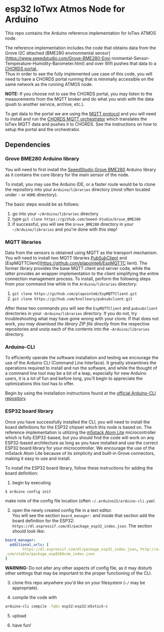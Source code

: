 # esp32 IoTwx Atmos Node for Arduino
This repo contains the Arduino reference implementation
for IoTwx ATMOS node.

The reference implementation includes the code that
obtains data from the Grove I2C attached [BME280 environmental sensor](https://www.seeedstudio.com/Grove-BME280-Envi
ronmental-Sensor-Temperature-Humidity-Barometer.html)
and over Wifi pushes that data to a [CHORDS portal ](https://www.earthcube.org/group/chords).  
Thus in order to see the fully implemented use case of this
code, you will need to have a CHORDS portal running that
is minimally accessible on the same network as the
running ATMOS node.  

**NOTE:** If you choose not to use the CHORDS portal, you may
listen to the measurements from the MQTT broker and do what
you wish with the data (push to another service, archive, etc.).

To get data to the portal we are using the [MQTT protocol]()
and you will need to install and run the [CHORDS MQTT orchestrator](https://github.com/iotwx/chords-mqtt-orchestrator)
which translates the IoTwx MQTT data and pushes it to CHORDS.
See the instructions on how to setup the portal and the orchestrator.

## Dependencies

### Grove BME280 Arduino library
You will need to first install the [SeeedStudio Grove BME280](https://github.com/Seeed-Studio/Grove_BME280)
Arduino library as it contains the core library for the
main sensor of the node.

To install, you may use the Arduino IDE, or a faster
route would be to clone the repository into
your `Arduino/libraries` directory (most often located
under `~` or `HOME` directory).

The basic steps would be as follows:

1. go into your `~/Arduino/libraries` directory
2. type `git clone https://github.com/Seeed-Studio/Grove_BME280`
3. if successful, you will see the `Grove_BME280` directory in your `~/Arduino/libraries` and you're done with this
step!

### MQTT libraries
Data from the sensors is obtained using MQTT as the transport
mechanism.  You will need to install two MQTT libraries
[PubSubClient](https://github.com/knolleary/pubsubclient) and [EspMQTTClient](https://github.com/plapointe6/EspMQTTC
lient).
The former library provides the base MQTT client and server
code, while the latter provides an wrapper implementation
to the client simplifying the entire connection management
process.  To install, perform the following steps from your command line while in the `Arduino/libraries` directory:

1. `git clone https://github.com/plapointe6/EspMQTTClient.git`
2. `git clone https://github.com/knolleary/pubsubclient.git`

After these two commands you will see the `EspMQTTClient` and
`pubsubclient` directories in your `~Arduino/libraries`
directory.  If you do not, try troubleshooting what may have
gone wrong with your clone.  If that does not work, _you may
download the library ZIP file directly_ from the respective repositories
and unzip each of the contents into the `~Arduino/libraries` directory.

### Arduino-CLI

To efficiently operate the software installation and testing
we encourage the use of the Arduino CLI (Command Line Interface).
It greatly streamlines the operations required to install
and run the software, and while the thought of a command line
tool may be a bit of a leap, especially for new Arduino users,
it is a lot of fun and before long, you'll begin to appreciate
the optimizations this tool has to offer.

Begin by using the installation instructions found at the
[official Arduino-CLI repository](https://github.com/arduino/arduino-cli).

### ESP32 board library

Once you have successfully installed the CLI, you will need
to install the board definitions for the ESP32 chipset which
this node is based on.  The reference implementation is
utilizing the [m5stack Atom Lite](https://m5stack.com/products/atom-lite-esp32-development-kit) microcontroller which
is fully ESP32-based, but you should find the code will
work on any ESP32-based architecture as long as you have
installed and use the correct ESP32 board library for your
microcontroller.  We encourage the use of the m5stack Atom
Lite because of its simplicity and built-in Grove connectors,
making it easy to use and install.

To install the ESP32 board library, follow these instructions for adding the board definition:

1. begin by executing
```sh
$ arduino config init
```
make note of the config file location (often `~/.arduino15/arduino-cli.yaml`

2. open the newly created config file in a text editor.  
You will see the section `board_manager:` and inside that section
add the board definition for the ESP32: `https://dl.espressif.com/dl/package_esp32_index.json`.  The section should
look like:
```yaml
board_manager:
  additional_urls: [
        https://dl.espressif.com/dl/package_esp32_index.json, http://arduino.esp8266
.com/stable/package_esp8266com_index.json
]
```
**WARNING:** Do not alter any other aspects of config file, as it may
disturb other settings that may be important to the proper functioning
of the CLI.

3. clone this repo anywhere you'd like on your filesystem (`~/` may be appropriate).

4. compile the code with
```bash
arduino-cli compile -fqbn esp32:esp32:m5stick-c
```
5. upload

6. have fun!
